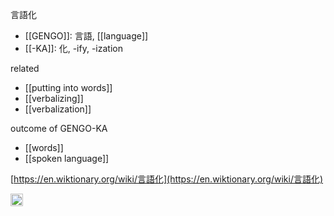 
言語化
- [[GENGO]]: 言語, [[language]]
- [[-KA]]: 化, -ify, -ization

related
- [[putting into words]]
- [[verbalizing]]
- [[verbalization]]

outcome of GENGO-KA
- [[words]]
- [[spoken language]]

[https://en.wiktionary.org/wiki/言語化](https://en.wiktionary.org/wiki/言語化)

<img src='https://scrapbox.io/api/pages/nishio/en/icon' alt='en.icon' height="19.5"/>
